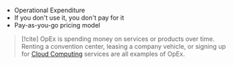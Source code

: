 - Operational Expenditure
- If you don't use it, you don't pay for it
- Pay-as-you-go pricing model

> [!cite] 
> OpEx is spending money on services or products over time. Renting a convention center, leasing a company vehicle, or signing up for [Cloud Computing](Cloud%20Computing.md) services are all examples of OpEx.

